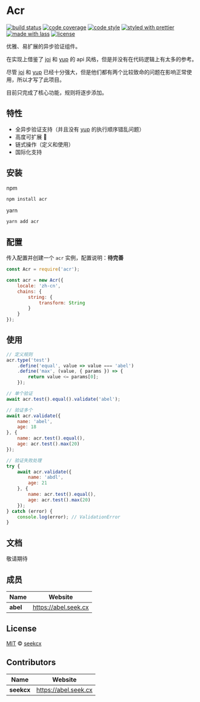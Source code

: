 # Acr

[![build status](https://img.shields.io/travis/seekcx/acr.svg)](https://travis-ci.org/seekcx/acr)
[![code coverage](https://img.shields.io/codecov/c/github/seekcx/acr.svg)](https://codecov.io/gh/seekcx/acr)
[![code style](https://img.shields.io/badge/code_style-XO-5ed9c7.svg)](https://github.com/sindresorhus/xo)
[![styled with prettier](https://img.shields.io/badge/styled_with-prettier-ff69b4.svg)](https://github.com/prettier/prettier)
[![made with lass](https://img.shields.io/badge/made_with-lass-95CC28.svg)](https://lass.js.org)
[![license](https://img.shields.io/github/license/seekcx/acr.svg)](LICENSE)

优雅、易扩展的异步验证组件。

在实现上借鉴了 [joi](https://github.com/hapijs/joi) 和 [yup](https://github.com/jquense/yup) 的 api 风格，但是并没有在代码逻辑上有太多的参考。

尽管 [joi](https://github.com/hapijs/joi) 和 [yup](https://github.com/jquense/yup) 已经十分强大，但是他们都有两个比较致命的问题在影响正常使用，所以才写了此项目。

目前只完成了核心功能，规则将逐步添加。

## 特性

-   全异步验证支持（并且没有 [yup](https://github.com/jquense/yup) 的执行顺序错乱问题）
-   高度可扩展 
-   链式操作（定义和使用）
-   国际化支持

## 安装

npm

```sh
npm install acr
```

yarn

```sh
yarn add acr
```

## 配置

传入配置并创建一个 `acr` 实例，配置说明：**待完善**

```js
const Acr = require('acr');

const acr = new Acr({
    locale: 'zh-cn',
    chains: {
        string: {
            transform: String
        }
    }
});
```

## 使用

```js
// 定义规则
acr.type('test')
    .define('equal', value => value === 'abel')
    .define('max', (value, { params }) => {
        return value <= params[0];
    });

// 单个验证
await acr.test().equal().validate('abel');

// 验证多个
await acr.validate({
    name: 'abel',
    age: 18
}, {
    name: acr.test().equal(),
    age: acr.test().max(20)
});

// 验证失败处理
try {
    await acr.validate({
        name: 'abdl',
        age: 21
    }, {
        name: acr.test().equal(),
        age: acr.test().max(20)
    });
} catch (error) {
    console.log(error); // ValidationError
}
```

## 文档

敬请期待

## 成员

| Name     | Website                |
| -------- | ---------------------- |
| **abel** | <https://abel.seek.cx> |

## License

[MIT](LICENSE) © [seekcx](https://abel.seek.cx)

## Contributors

| Name       | Website                |
| ---------- | ---------------------- |
| **seekcx** | <https://abel.seek.cx> |
